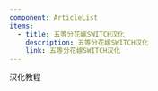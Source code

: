 ```yaml
---
component: ArticleList
items:
  - title: 五等分花嫁SWITCH汉化
    description: 五等分花嫁SWITCH汉化
    link: 五等分花嫁SWITCH汉化
---
```


汉化教程

<ArticleList />
<br>
<br>
<br>
<Advertisement />